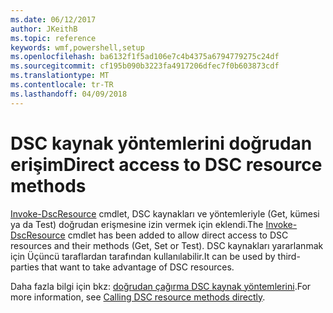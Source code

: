 ```yaml
---
ms.date: 06/12/2017
author: JKeithB
ms.topic: reference
keywords: wmf,powershell,setup
ms.openlocfilehash: ba6132f1f5ad106e7c4b4375a6794779275c24df
ms.sourcegitcommit: cf195b090b3223fa4917206dfec7f0b603873cdf
ms.translationtype: MT
ms.contentlocale: tr-TR
ms.lasthandoff: 04/09/2018
---
```

# <a name="direct-access-to-dsc-resource-methods"></a><span data-ttu-id="62a56-102">DSC kaynak yöntemlerini doğrudan erişim</span><span class="sxs-lookup"><span data-stu-id="62a56-102">Direct access to DSC resource methods</span></span>


<span data-ttu-id="62a56-103">[Invoke-DscResource](https://technet.microsoft.com/library/mt517869.aspx) cmdlet, DSC kaynakları ve yöntemleriyle (Get, kümesi ya da Test) doğrudan erişmesine izin vermek için eklendi.</span><span class="sxs-lookup"><span data-stu-id="62a56-103">The [Invoke-DscResource](https://technet.microsoft.com/library/mt517869.aspx) cmdlet has been added to allow direct access to DSC resources and their methods (Get, Set or Test).</span></span> <span data-ttu-id="62a56-104">DSC kaynakları yararlanmak için Üçüncü taraflardan tarafından kullanılabilir.</span><span class="sxs-lookup"><span data-stu-id="62a56-104">It can be used by third-parties that want to take advantage of DSC resources.</span></span>

<span data-ttu-id="62a56-105">Daha fazla bilgi için bkz: [doğrudan çağırma DSC kaynak yöntemlerini](https://msdn.microsoft.com/powershell/dsc/directcallresource).</span><span class="sxs-lookup"><span data-stu-id="62a56-105">For more information, see [Calling DSC resource methods directly](https://msdn.microsoft.com/powershell/dsc/directcallresource).</span></span>